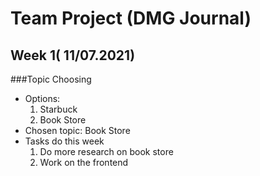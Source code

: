 # Team Project (DMG Journal)

## Week 1( 11/07.2021)
###Topic Choosing
* Options:
  1. Starbuck
  2. Book Store
* Chosen topic: Book Store
* Tasks do this week
  1.  Do more research on book store
  2.  Work on the frontend
